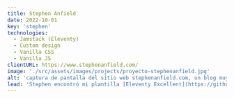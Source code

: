 ```yaml
---
title: Stephen Anfield
date: 2022-10-01
key: 'stephen'
technologies:
  - Jamstack (Eleventy)
  - Custom design
  - Vanilla CSS
  - Vanilla JS
clientURL: https://www.stephenanfield.com/
image: './src/assets/images/projects/proyecto-stephenanfield.jpg'
alt: 'captura de pantalla del sitio web stephenanfield.com, un blog muy simplista y moderno'
lead: 'Stephen encontró mi plantilla [Eleventy Excellent](https://github.com/madrilene/eleventy-excellent) en el [directorio de starters Eleventy](https://www.11ty.dev/docs/starter/?tags=perfectlh) y me escribió espontáneamente. Quería un lugar central en el que poder escribir sus pensamientos, según el principio IndieWeb ["sé dueño de tus datos"](https://indieweb.org/own_your_data). Me pidió que adaptara la plantilla, igual de minimalista, pero según sus ideas de color y maquetación. Con un wireframe de Figma y un pequeño empujón para empezar a trabajar con el flujo de trabajo de GitHub y Netlify, Stephen está ahora muy contento con su nuevo espacio en línea. Fue muy agradable realizar un proyecto con un cliente que valora tanto la accesibilidad, el rendimiento web y la mejora progresiva.'
---
```

